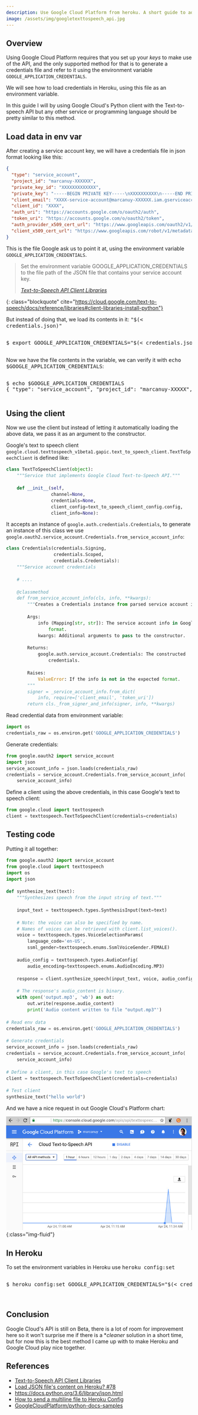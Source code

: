 ```yaml
---
description: Use Google Cloud Platform from heroku. A short guide to add credentials to an environment variable in Heroku
image: /assets/img/googletexttospeech_api.jpg
---
```


## Overview

Using Google Cloud Platform requires that you set up your *keys* to
make use of the API, and the only supported method for that is to
generate a credentials file and refer to it using the environment
variable `GOOGLE_APPLICATION_CREDENTIALS`.

We will see how to load credentials in Heroku, using this file as an
environment variable.

In this guide I will by using Google Cloud's Python client with the
Text-to-speech API but any other service or programming language
should be pretty similar to this method.

## Load data in env var

After creating a service account key, we will have a credentials file
in json format looking like this:

~~~ json
{
  "type": "service_account",
  "project_id": "marcanuy-XXXXXX",
  "private_key_id": "XXXXXXXXXXXXX",
  "private_key": "-----BEGIN PRIVATE KEY-----\nXXXXXXXXXX\n-----END PRIVATE KEY-----\n",
  "client_email": "XXXX-service-account@marcanuy-XXXXXX.iam.gserviceaccount.com",
  "client_id": "XXXX",
  "auth_uri": "https://accounts.google.com/o/oauth2/auth",
  "token_uri": "https://accounts.google.com/o/oauth2/token",
  "auth_provider_x509_cert_url": "https://www.googleapis.com/oauth2/v1/certs",
  "client_x509_cert_url": "https://www.googleapis.com/robot/v1/metadata/x509/equilang-service-account%40marcanuy-XXXXX.iam.gserviceaccount.com"
}
~~~

This is the file Google ask us to point it at, using the environment variable
`GOOGLE_APPLICATION_CREDENTIALS`.

> Set the environment variable GOOGLE_APPLICATION_CREDENTIALS to the
> file path of the JSON file that contains your service account key.
> 
> <footer class="blockquote-footer"> <cite><a href="https://cloud.google.com/text-to-speech/docs/reference/libraries#client-libraries-install-python">Text-to-Speech API Client Libraries</a></cite></footer>
{: class="blockquote" cite="https://cloud.google.com/text-to-speech/docs/reference/libraries#client-libraries-install-python"}

But instead of doing that, we load its contents in it: <kbd>"$(< credentials.json)"</kbd>

<pre class="shell">
<samp>
<span class="shell-prompt">$</span> <kbd>export GOOGLE_APPLICATION_CREDENTIALS="$(< credentials.json)"</kbd>
</samp>
</pre>

Now we have the file contents in the variable, we can verify it with <kbd>echo $GOOGLE_APPLICATION_CREDENTIALS</kbd>:

<pre class="shell">
<samp>
<span class="shell-prompt">$</span> <kbd>echo $GOOGLE_APPLICATION_CREDENTIALS</kbd>
{ "type": "service_account", "project_id": "marcanuy-XXXXX", "private_key_id": "XXXXXX", "private_key": "-----BEGIN PRIVATE KEY-----\nXXXXXX\n-----END PRIVATE KEY-----\n", "client_email": "equilang-service-account@marcanuy-XXXX.iam.gserviceaccount.com", "client_id": "XXXXXX", "auth_uri": "https://accounts.google.com/o/oauth2/auth", "token_uri": "https://accounts.google.com/o/oauth2/token", "auth_provider_x509_cert_url": "https://www.googleapis.com/oauth2/v1/certs", "client_x509_cert_url": "https://www.googleapis.com/robot/v1/metadata/x509/equilang-service-account%40marcanuy-XXXXXXX.iam.gserviceaccount.com" }
</samp>
</pre>

## Using the client

Now we use the client but instead of letting it automatically loading
the above data, we pass it as an argument to the constructor.

Google's text to speech client `google.cloud.texttospeech_v1beta1.gapic.text_to_speech_client.TextToSpeechClient` is defined like:

~~~ python
class TextToSpeechClient(object):
    """Service that implements Google Cloud Text-to-Speech API."""

    def __init__(self,
                 channel=None,
                 credentials=None,
                 client_config=text_to_speech_client_config.config,
                 client_info=None):
~~~

It accepts an instance of `google.auth.credentials.Credentials`, to
generate an instance of this class we use `google.oauth2.service_account.Credentials.from_service_account_info`:

~~~ python
class Credentials(credentials.Signing,
                  credentials.Scoped,
                  credentials.Credentials):
    """Service account credentials
	
	# ....
	
    @classmethod
    def from_service_account_info(cls, info, **kwargs):
        """Creates a Credentials instance from parsed service account info.

        Args:
            info (Mapping[str, str]): The service account info in Google
                format.
            kwargs: Additional arguments to pass to the constructor.

        Returns:
            google.auth.service_account.Credentials: The constructed
                credentials.

        Raises:
            ValueError: If the info is not in the expected format.
        """
        signer = _service_account_info.from_dict(
            info, require=['client_email', 'token_uri'])
        return cls._from_signer_and_info(signer, info, **kwargs)
~~~




Read credential data from environment variable:

~~~ python
import os
credentials_raw = os.environ.get('GOOGLE_APPLICATION_CREDENTIALS')
~~~

Generate credentials:

~~~ python
from google.oauth2 import service_account
import json
service_account_info = json.loads(credentials_raw)
credentials = service_account.Credentials.from_service_account_info(
    service_account_info)
~~~

Define a client using the above credentials, in this case Google's
text to speech client:

~~~ python
from google.cloud import texttospeech
client = texttospeech.TextToSpeechClient(credentials=credentials)
~~~

## Testing code

Putting it all together:

~~~ python
from google.oauth2 import service_account
from google.cloud import texttospeech
import os
import json

def synthesize_text(text):
    """Synthesizes speech from the input string of text."""

    input_text = texttospeech.types.SynthesisInput(text=text)

    # Note: the voice can also be specified by name.
    # Names of voices can be retrieved with client.list_voices().
    voice = texttospeech.types.VoiceSelectionParams(
        language_code='en-US',
        ssml_gender=texttospeech.enums.SsmlVoiceGender.FEMALE)

    audio_config = texttospeech.types.AudioConfig(
        audio_encoding=texttospeech.enums.AudioEncoding.MP3)

    response = client.synthesize_speech(input_text, voice, audio_config)

    # The response's audio_content is binary.
    with open('output.mp3', 'wb') as out:
        out.write(response.audio_content)
        print('Audio content written to file "output.mp3"')

# Read env data
credentials_raw = os.environ.get('GOOGLE_APPLICATION_CREDENTIALS')

# Generate credentials
service_account_info = json.loads(credentials_raw)
credentials = service_account.Credentials.from_service_account_info(
    service_account_info)

# Define a client, in this case Google's text to speech
client = texttospeech.TextToSpeechClient(credentials=credentials)

# Test client
synthesize_text("hello world")
~~~

And we have a nice request in out Google Cloud's Platform chart:

![Google Cloud Dashboard](/assets/img/googletexttospeech_api.jpg 'Google Cloud Dashboard'){:class="img-fluid"}


## In Heroku

To set the environment variables in Heroku use <kbd>heroku
config:set</kbd>


<pre class="shell">
<samp>
<span class="shell-prompt">$</span> <kbd>heroku config:set GOOGLE_APPLICATION_CREDENTIALS="$(< credentials.json)"</kbd>

</samp>
</pre>

## Conclusion

Google Cloud's API is still on Beta, there is a lot of room for improvement here
so it won't surprise me if there is a **cleaner* solution in a short
time, but for now this is the best method I came up with to make
Heroku and Google Cloud play nice together.

## References

- [Text-to-Speech API Client Libraries](https://cloud.google.com/text-to-speech/docs/reference/libraries#client-libraries-install-python)
- [Load JSON file's content on Heroku?
  #78](https://github.com/google/google-auth-library-ruby/issues/78#issuecomment-237380364)
- <https://docs.python.org/3.6/library/json.html>
- [How to send a multiline file to Heroku Config](https://coreyward.svbtle.com/how-to-send-a-multiline-file-to-heroku-config)
- [GoogleCloudPlatform/python-docs-samples](https://github.com/GoogleCloudPlatform/python-docs-samples/blob/master/texttospeech/cloud-client/synthesize_text.py)
